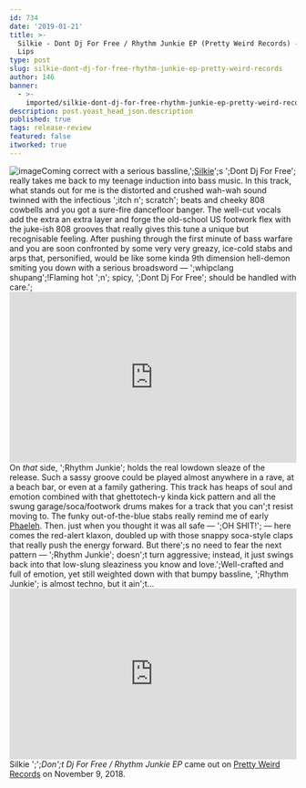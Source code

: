 ```yaml
---
id: 734
date: '2019-01-21'
title: >-
  Silkie - Dont Dj For Free / Rhythm Junkie EP (Pretty Weird Records) - Loose
  Lips
type: post
slug: silkie-dont-dj-for-free-rhythm-junkie-ep-pretty-weird-records
author: 146
banner:
  - >-
    imported/silkie-dont-dj-for-free-rhythm-junkie-ep-pretty-weird-records/image734.jpeg
description: post.yoast_head_json.description
published: true
tags: release-review
featured: false
itworked: true
---
```

![image](../imported/silkie-dont-dj-for-free-rhythm-junkie-ep-pretty-weird-records/image734.jpeg)Coming correct with a serious bassline,';[Silkie](https://www.residentadvisor.net/dj/silkie)';s ';Dont Dj For Free'; really takes me back to my teenage induction into bass music. In this track, what stands out for me is the distorted and crushed wah-wah sound twinned with the infectious ';itch n'; scratch'; beats and cheeky 808 cowbells and you got a sure-fire dancefloor banger. The well-cut vocals add the extra an extra layer and forge the old-school US footwork flex with the juke-ish 808 grooves that really gives this tune a unique but recognisable feeling. After pushing through the first minute of bass warfare and you are soon confronted by some very very greazy, ice-cold stabs and arps that, personified, would be like some kinda 9th dimension hell-demon smiting you down with a serious broadsword — ';whipclang shupang';!Flaming hot ';n'; spicy, ';Dont Dj For Free'; should be handled with care.';<iframe width='100%' height='300' scrolling='no' frameborder='no' allow='autoplay' src='https://w.soundcloud.com/player/?url=https%3A//api.soundcloud.com/tracks/525720132&color=%23ff5500&auto_play=false&hide_related=false&show_comments=true&show_user=true&show_reposts=false&show_teaser=true'></iframe>  
On _that_ side, ';Rhythm Junkie'; holds the real lowdown sleaze of the release. Such a sassy groove could be played almost anywhere in a rave, at a beach bar, or even at a family gathering. This track has heaps of soul and emotion combined with that ghettotech-y kinda kick pattern and all the swung garage/soca/footwork drums makes for a track that you can';t resist moving to. The funky out-of-the-blue stabs really remind me of early [Phaeleh](https://soundcloud.com/phaeleh). Then. just when you thought it was all safe — ';OH SHIT!'; — here comes the red-alert klaxon, doubled up with those snappy soca-style claps that really push the energy forward. But there';s no need to fear the next pattern — ';Rhythm Junkie'; doesn';t turn aggressive; instead, it just swings back into that low-slung sleaziness you know and love.';Well-crafted and full of emotion, yet still weighted down with that bumpy bassline, ';Rhythm Junkie'; is almost techno, but it ain';t…<iframe width='100%' height='300' scrolling='no' frameborder='no' allow='autoplay' src='https://w.soundcloud.com/player/?url=https%3A//api.soundcloud.com/tracks/522691614&color=%23ff5500&auto_play=false&hide_related=false&show_comments=true&show_user=true&show_reposts=false&show_teaser=true'></iframe>Silkie ';';_Don';t Dj For Free / Rhythm Junkie EP_ came out on [Pretty Weird Records](https://soundcloud.com/prettyweirdrecords) on November 9, 2018.